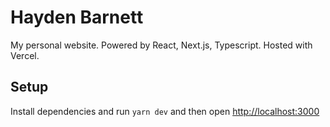 # Hayden Barnett

My personal website. Powered by React, Next.js, Typescript. Hosted with Vercel.

## Setup

Install dependencies and run `yarn dev` and then open [http://localhost:3000](http://localhost:3000)
